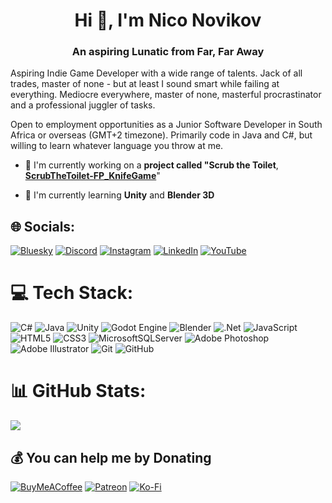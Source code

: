 <h1 align="center">Hi 👋, I'm Nico Novikov</h1>
<h3 align="center">An aspiring Lunatic from Far, Far Away</h3>

Aspiring Indie Game Developer with a wide range of talents. Jack of all trades, master of none - but at least I sound smart while failing at everything. Mediocre everywhere, master of none, masterful procrastinator and a professional juggler of tasks.

Open to employment opportunities as a Junior Software Developer in South Africa or overseas (GMT+2 timezone). Primarily code in Java and C#, but willing to learn whatever language you throw at me.

- 🔭 I'm currently working on a **project called "Scrub the Toilet**, <a href="https://github.com/mnov23/ScrubTheToilet-FP_KnifeGame" target="blank">**ScrubTheToilet-FP_KnifeGame**</a>"

- 🌱 I'm currently learning **Unity** and **Blender 3D**

## 🌐 Socials:
[![Bluesky](https://img.shields.io/badge/bluesky-0285FF?logo=bluesky&logoColor=%23FFFFFF)](https://bsky.app/profile/redbeardpirate.bsky.social) [![Discord](https://img.shields.io/badge/Discord-%237289DA.svg?logo=discord&logoColor=white)](https://discord.gg/WCJePqwNQz) [![Instagram](https://img.shields.io/badge/Instagram-%23E4405F.svg?logo=Instagram&logoColor=white)](https://www.instagram.com/redbeardpiratestudio) [![LinkedIn](https://img.shields.io/badge/LinkedIn-%230077B5.svg?logo=linkedin&logoColor=white)](https://www.linkedin.com/in/nico-novikov-b47b5a1b4/) [![YouTube](https://img.shields.io/badge/YouTube-%23FF0000.svg?logo=YouTube&logoColor=white)](https://youtube.com/@tbd) 

# 💻 Tech Stack:
![C#](https://img.shields.io/badge/c%23-%23239120.svg?style=for-the-badge&logo=csharp&logoColor=white) ![Java](https://img.shields.io/badge/java-%23ED8B00.svg?style=for-the-badge&logo=openjdk&logoColor=white) ![Unity](https://img.shields.io/badge/unity-%23000000.svg?style=for-the-badge&logo=unity&logoColor=white) ![Godot Engine](https://img.shields.io/badge/GODOT-%23FFFFFF.svg?style=for-the-badge&logo=godot-engine) ![Blender](https://img.shields.io/badge/blender-%23F5792A.svg?style=for-the-badge&logo=blender&logoColor=white) ![.Net](https://img.shields.io/badge/.NET-5C2D91?style=for-the-badge&logo=.net&logoColor=white) ![JavaScript](https://img.shields.io/badge/javascript-%23323330.svg?style=for-the-badge&logo=javascript&logoColor=%23F7DF1E) ![HTML5](https://img.shields.io/badge/html5-%23E34F26.svg?style=for-the-badge&logo=html5&logoColor=white) ![CSS3](https://img.shields.io/badge/css3-%231572B6.svg?style=for-the-badge&logo=css3&logoColor=white) ![MicrosoftSQLServer](https://img.shields.io/badge/Microsoft%20SQL%20Server-CC2927?style=for-the-badge&logo=microsoft%20sql%20server&logoColor=white) ![Adobe Photoshop](https://img.shields.io/badge/adobe%20photoshop-%2331A8FF.svg?style=for-the-badge&logo=adobe%20photoshop&logoColor=white) ![Adobe Illustrator](https://img.shields.io/badge/adobe%20illustrator-%23FF9A00.svg?style=for-the-badge&logo=adobe%20illustrator&logoColor=white) ![Git](https://img.shields.io/badge/git-%23F05033.svg?style=for-the-badge&logo=git&logoColor=white) ![GitHub](https://img.shields.io/badge/github-%23121011.svg?style=for-the-badge&logo=github&logoColor=white)

# 📊 GitHub Stats:
![](https://github-readme-stats.vercel.app/api/top-langs/?username=mnov23&theme=dark&hide_border=false&include_all_commits=false&count_private=false&layout=compact)

## 💰 You can help me by Donating
[![BuyMeACoffee](https://img.shields.io/badge/Buy%20Me%20a%20Coffee-ffdd00?style=for-the-badge&logo=buy-me-a-coffee&logoColor=black)](https://buymeacoffee.com/mnov23) [![Patreon](https://img.shields.io/badge/Patreon-F96854?style=for-the-badge&logo=patreon&logoColor=white)](https://patreon.com/tbd) [![Ko-Fi](https://img.shields.io/badge/Ko--fi-F16061?style=for-the-badge&logo=ko-fi&logoColor=white)](https://ko-fi.com/mnov23) 

<!-- Proudly created with GPRM ( https://gprm.itsvg.in ) -->
<!-- Proof-read and lovingly vibe-coded by Claude - the chef's kiss to flex on manual coders -->